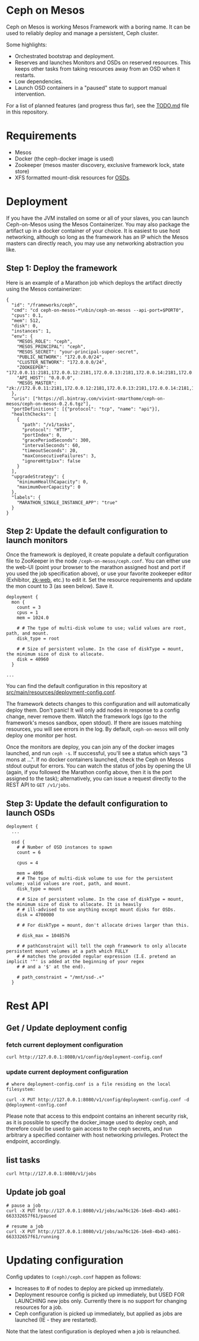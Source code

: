 # Ceph on Mesos

Ceph on Mesos is working Mesos Framework with a boring name. It can be used to reliably deploy and manage a persistent,
Ceph cluster.

Some highlights:

- Orchestrated bootstrap and deployment.
- Reserves and launches Monitors and OSDs on reserved resources. This keeps other tasks from taking resources away from
  an OSD when it restarts.
- Low dependencies.
- Launch OSD containers in a "paused" state to support manual intervention.

For a list of planned features (and progress thus far), see the [TODO.md](./TODO.md) file in this repository.

# Requirements

- Mesos
- Docker (the ceph-docker image is used)
- Zookeeper (mesos master discovery, exclusive framework lock, state store)
- XFS formatted mount-disk resources for
  [OSDs](http://docs.ceph.com/docs/jewel/rados/configuration/filesystem-recommendations/).

# Deployment

If you have the JVM installed on some or all of your slaves, you can launch Ceph-on-Mesos using the Mesos
Containerizer. You may also package the artifact up in a docker container of your choice. It is easiest to use host
networking, although so long as the framework has an IP which the Mesos masters can directly reach, you may use any
networking abstraction you like.

## Step 1: Deploy the framework

Here is an example of a Marathon job which deploys the artifact directly using the Mesos containerizer:

```
{
  "id": "/frameworks/ceph",
  "cmd": "cd ceph-on-mesos-*\nbin/ceph-on-mesos --api-port=$PORT0",
  "cpus": 0.1,
  "mem": 512,
  "disk": 0,
  "instances": 1,
  "env": {
    "MESOS_ROLE": "ceph",
    "MESOS_PRINCIPAL": "ceph",
    "MESOS_SECRET": "your-principal-super-secret",
    "PUBLIC_NETWORK": "172.0.0.0/24",
    "CLUSTER_NETWORK": "172.0.0.0/24",
    "ZOOKEEPER": "172.0.0.11:2181,172.0.0.12:2181,172.0.0.13:2181,172.0.0.14:2181,172.0.0.15:2181/",
    "API_HOST": "0.0.0.0",
    "MESOS_MASTER": "zk://172.0.0.11:2181,172.0.0.12:2181,172.0.0.13:2181,172.0.0.14:2181,172.0.0.15:2181/mesos"
  },
  "uris": ["https://dl.bintray.com/vivint-smarthome/ceph-on-mesos/ceph-on-mesos-0.2.6.tgz"],
  "portDefinitions": [{"protocol": "tcp", "name": "api"}],
  "healthChecks": [
    {
      "path": "/v1/tasks",
      "protocol": "HTTP",
      "portIndex": 0,
      "gracePeriodSeconds": 300,
      "intervalSeconds": 60,
      "timeoutSeconds": 20,
      "maxConsecutiveFailures": 3,
      "ignoreHttp1xx": false
    }
  ],
  "upgradeStrategy": {
    "minimumHealthCapacity": 0,
    "maximumOverCapacity": 0
  },
  "labels": {
    "MARATHON_SINGLE_INSTANCE_APP": "true"
  }
}
```

## Step 2: Update the default configuration to launch monitors

Once the framework is deployed, it create populate a default configuration file to ZooKeeper in the node
`/ceph-on-mesos/ceph.conf`. You can either use the web-UI (point your browser to the marathon assigned host and port if
you used the job specification above), or use your favorite zookeeper editor (Exhibitor,
[zk-web](https://github.com/qiuxiafei/zk-web), etc.) to edit it. Set the resource requirements and update the mon count
to 3 (as seen below). Save it.

```
deployment {
  mon {
    count = 3
    cpus = 1
    mem = 1024.0

    # # The type of multi-disk volume to use; valid values are root, path, and mount.
    disk_type = root

    # # Size of persistent volume. In the case of diskType = mount, the minimum size of disk to allocate.
    disk = 40960
  }

...
```

You can find the default configuration in this repository at
[src/main/resources/deployment-config.conf](https://github.com/vivint-smarthome/ceph-on-mesos/blob/master/src/main/resources/deployment-config.conf).

The framework detects changes to this configuration and will automatically deploy them. Don't panic! It will only add
nodes in response to a config change, never remove them. Watch the framework logs (go to the framework's mesos sandbox,
open stdout). If there are issues matching resources, you will see errors in the log. By default, `ceph-on-mesos` will
only deploy one monitor per host.

Once the monitors are deploy, you can join any of the docker images launched, and run `ceph -s`. If successful, you'll
see a status which says "3 mons at ...". If no docker containers launched, check the Ceph on Mesos stdout output for
errors. You can watch the status of jobs by opening the UI (again, if you followed the Marathon config above, then it is
the port assigned to the task); alternatively, you can issue a request directly to the REST API to `GET /v1/jobs`.

## Step 3: Update the default configuration to launch OSDs



```
deployment {
  ...

  osd {
    # # Number of OSD instances to spawn
    count = 6

    cpus = 4

    mem = 4096
    # # The type of multi-disk volume to use for the persistent volume; valid values are root, path, and mount.
    disk_type = mount

    # # Size of persistent volume. In the case of diskType = mount, the minimum size of disk to allocate. It is heavily
    # # ill-advised to use anything except mount disks for OSDs.
    disk = 4700000

    # # For diskType = mount, don't allocate drives larger than this.

    # disk_max = 1048576

    # # pathConstraint will tell the ceph framework to only allocate persistent mount volumes at a path which FULLY
    # # matches the provided regular expression (I.E. pretend an implicit '^' is added at the beginning of your regex
    # # and a '$' at the end).

    # path_constraint = "/mnt/ssd-.+"
  }

```

# Rest API

## Get / Update deployment config

### fetch current deployment configuration

```
curl http://127.0.0.1:8080/v1/config/deployment-config.conf
```

### update current deployment configuration

```
# where deployment-config.conf is a file residing on the local filesystem:

curl -X PUT http://127.0.0.1:8080/v1/config/deployment-config.conf -d @deployment-config.conf
```

Please note that access to this endpoint contains an inherent security risk, as it is possible to specify the
docker_image used to deploy ceph, and therefore could be used to gain access to the ceph secrets, and run arbitrary
a specified container with host networking privileges. Protect the endpoint, accordingly.

## list tasks

```
curl http://127.0.0.1:8080/v1/jobs
```

## Update job goal

```
# pause a job
curl -X PUT http://127.0.0.1:8080/v1/jobs/aa76c126-16e8-4b43-a861-663332657f61/paused

# resume a job
curl -X PUT http://127.0.0.1:8080/v1/jobs/aa76c126-16e8-4b43-a861-663332657f61/running
```


# Updating configuration

Config updates to `(ceph)/ceph.conf` happen as follows:

- Increases to # of nodes to deploy are picked up immediately.
- Deployment resource config is picked up immediately, but USED FOR LAUNCHING new jobs only. Currently there is no
  support for changing resources for a job.
- Ceph configuration is picked up immediately, but applied as jobs are launched (IE - they are restarted).

Note that the latest configuration is deployed when a job is relaunched.
